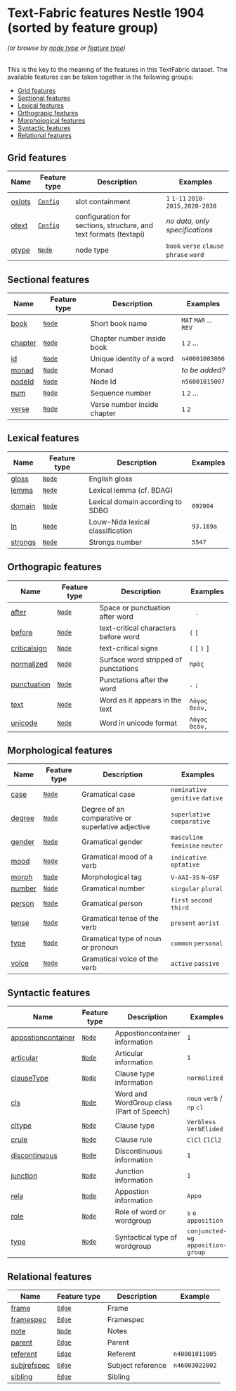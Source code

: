 # Text-Fabric features Nestle 1904 (sorted by feature group)
###### *(or browse by [node type](featuresbynodetype.md#readme) or [feature type](featuresbyfeaturetype.md#readme))*

This is the key to the meaning of the features in this TextFabric dataset. The available features can be taken together in the following groups: 

* [Grid features](#grid-features)
* [Sectional features](#sectional-features)
* [Lexical features](#lexical-features)
* [Orthograpic features](#orthograpic-features)
* [Morphological features](#morphological-features)
* [Syntactic features](#syntactic-features)
* [Relational features](#relational-features)

## Grid features

Name | Feature type | Description| Examples
---|---|---| ---
[oslots](oslots.md#readme) | [`Config`](featuresbyfeaturetype.md#config-features)  | slot containment | `1` `1-11` `2010-2015,2020-2030`
[otext](otext.md#readme) | [`Config`](featuresbyfeaturetype.md#config-features) | configuration for sections, structure, and text formats (textapi) | *no data, only specifications*  
[otype](otype.md#readme) | [`Node`](featuresbyfeaturetype.md#node-features) | node type | `book` `verse` `clause` `phrase` `word`

## Sectional features

Name | Feature type | Description | Examples
---|---|---|---
[book](book.md#readme) | [`Node`](featuresbyfeaturetype.md#node-features) | Short book name | `MAT` `MAR` ... `REV`
[chapter](chapter.md#readme) | [`Node`](featuresbyfeaturetype.md#node-features) | Chapter number inside book | `1` `2` ...
[id](id.md#readme) | [`Node`](featuresbyfeaturetype.md#node-features) | Unique identity of a word | `n40001003006`
[monad](monad.md#readme) | [`Node`](featuresbyfeaturetype.md#node-features) | Monad | *to be added?*
[nodeId](nodeId.md#readme) | [`Node`](featuresbyfeaturetype.md#node-features) | Node Id  | `n56001015007`
[num](num.md#readme) | [`Node`](featuresbyfeaturetype.md#node-features) | Sequence number  | `1` `2` ...   
[verse](verse.md#readme) | [`Node`](featuresbyfeaturetype.md#node-features) | Verse number inside chapter | `1` `2`

## Lexical features

Name| Feature type | Description | Examples
---|---|---|---
[gloss](gloss.md#readme) | [`Node`](featuresbyfeaturetype.md#node-features) | English gloss | 
[lemma](lemma.md#readme) | [`Node`](featuresbyfeaturetype.md#node-features) | Lexical lemma (cf. BDAG) |
[domain](domain.md#readme) | [`Node`](featuresbyfeaturetype.md#node-features) | Lexical domain according to SDBG | `092004`
[ln](ln.md#readme) | [`Node`](featuresbyfeaturetype.md#node-features) | Louw-Nida lexical classification | `93.169a`
[strongs](strongs.md#readme) | [`Node`](featuresbyfeaturetype.md#node-features) | Strongs number | `5547`

## Orthograpic features

Name | Feature type | Description | Examples
--- | --- | --- | ---
[after](after.md#readme) | [`Node`](featuresbyfeaturetype.md#node-features) | Space or punctuation after word | ` ` `.`
[before](before.md#readme) | [`Node`](featuresbyfeaturetype.md#node-features) | text-critical characters before word | `(` `[`
[criticalsign](criticalsign.md#readme) | [`Node`](featuresbyfeaturetype.md#node-features) | text-critical signs | `(` `[` `)` `]`
[normalized](normalized.md#readme) | [`Node`](featuresbyfeaturetype.md#node-features) | Surface word stripped of punctations | `πρὸς`
[punctuation](punctuation.md#readme) | [`Node`](featuresbyfeaturetype.md#node-features) | Punctations after the word | `.` `;`
[text](text.md#readme) | [`Node`](featuresbyfeaturetype.md#node-features) | Word as it appears in the text | `Λόγος` `Θεόν,`
[unicode](unicode.md#readme) | [`Node`](featuresbyfeaturetype.md#node-features) | Word in unicode format | `Λόγος` `Θεόν,`

## Morphological features

Name | Feature type |Description | Examples
--- | --- | --- | ---
[case](case.md#readme) | [`Node`](featuresbyfeaturetype.md#node-features) | Gramatical case | `nominative` `genitive` `dative`
[degree](degree.md#readme) | [`Node`](featuresbyfeaturetype.md#node-features) | Degree of an comparative or superlative adjective | `superlative` `comparative`
[gender](gender.md#readme) | [`Node`](featuresbyfeaturetype.md#node-features) | Gramatical gender | `masculine` `feminine` `neuter`
[mood](mood.md#readme) | [`Node`](featuresbyfeaturetype.md#node-features) | Gramatical mood of a verb | `indicative` `optative `
[morph](morph.md#readme) | [`Node`](featuresbyfeaturetype.md#node-features) | Morphological tag | `V-AAI-3S` `N-GSF`
[number](number.md#readme) | [`Node`](featuresbyfeaturetype.md#node-features) | Gramatical number | `singular` `plural`
[person](person.md#readme) | [`Node`](featuresbyfeaturetype.md#node-features) | Gramatical person | `first` `second` `third`
[tense](tense.md#readme) | [`Node`](featuresbyfeaturetype.md#node-features) | Gramatical tense of the verb | `present` `aorist`
[type](type.md#readme) | [`Node`](featuresbyfeaturetype.md#node-features) | Gramatical type of noun or pronoun | `common` `personal`
[voice](voice.md#readme) | [`Node`](featuresbyfeaturetype.md#node-features) | Gramatical voice of the verb | `active` `passive`

## Syntactic features

Name | Feature type | Description | Examples
--- | --- | --- | ---
[appostioncontainer](appositioncontainer.md#readme) | [`Node`](featuresbyfeaturetype.md#node-features) | Appostioncontainer information | `1` 
[articular](articular.md#readme) | [`Node`](featuresbyfeaturetype.md#node-features) | Articular information | `1`
[clauseType](clauseType.md#readme) | [`Node`](featuresbyfeaturetype.md#node-features) | Clause type information | `normalized`
[cls](cls.md#readme) | [`Node`](featuresbyfeaturetype.md#node-features) | Word and WordGroup class (Part of Speech) | `noun` `verb` / `np` `cl`
[cltype](cltype.md#readme) | [`Node`](featuresbyfeaturetype.md#node-features) | Clause type | `Verbless` `VerbElided`
[crule](crule.md#readme) | [`Node`](featuresbyfeaturetype.md#node-features) | Clause rule | `ClCl` `ClCl2`
[discontinuous](discontinuous.md#readme) | [`Node`](featuresbyfeaturetype.md#node-features) | Discontinuous information | `1`
[junction](junction.md#readme) | [`Node`](featuresbyfeaturetype.md#node-features) | Junction information | `1`
[rela](rela.md#readme) | [`Node`](featuresbyfeaturetype.md#node-features) | Appostion information | `Appo` 
[role](role.md#readme) | [`Node`](featuresbyfeaturetype.md#node-features) | Role of word or wordgroup | `s` `o` `apposition`
[type](type.md#readme) | [`Node`](featuresbyfeaturetype.md#node-features) | Syntactical type of wordgroup | `conjuncted-wg` `apposition-group`

## Relational features

Name | Feature type |Description | Example
--- | --- | --- | ---
[frame](frame.md#readme) | [`Edge`](featuresbyfeaturetype.md#edge-features) | Frame |
[framespec](framespec.md#readme) | [`Edge`](featuresbyfeaturetype.md#edge-features) | Framespec |
[note](note.md#readme) | [`Node`](featuresbyfeaturetype.md#node-features) | Notes |
[parent](parent.md#readme) | [`Edge`](featuresbyfeaturetype.md#edge-features) | Parent | 
[referent](referent.md#readme) | [`Edge`](featuresbyfeaturetype.md#edge-features) | Referent | `n40001011005`
[subjrefspec](subjrefspec.md#readme) | [`Edge`](featuresbyfeaturetype.md#edge-features) | Subject reference | `n46003022002`
[sibling](sibling.md#readme) | [`Edge`](featuresbyfeaturetype.md#edge-features) | Sibling | 
